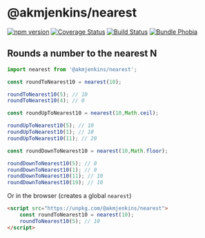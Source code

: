 # @akmjenkins/nearest

[![npm version](https://img.shields.io/npm/v/@akmjenkins/nearest.svg)](https://npmjs.org/package/@akmjenkins/nearest)
[![Coverage Status](https://coveralls.io/repos/github/akmjenkins/nearest/badge.svg)](https://coveralls.io/github/akmjenkins/nearest)
[![Build Status](https://travis-ci.com/akmjenkins/nearest.svg)](https://travis-ci.com/akmjenkins/nearest)
[![Bundle Phobia](https://badgen.net/bundlephobia/minzip/@akmjenkins/nearest)](https://bundlephobia.com/result?p=@akmjenkins/nearest)


## Rounds a number to the nearest N


```js
import nearest from '@akmjenkins/nearest';

const roundToNearest10 = nearest(10);

roundToNearest10(5); // 10
roundToNearest10(4); // 0

const roundUpToNearest10 = nearest(10,Math.ceil);

roundUpToNearest10(5); // 10
roundUpToNearest10(1); // 10
roundUpToNearest10(11); // 20

const roundDownToNearest10 = nearest(10,Math.floor);

roundDownToNearest10(5); // 0
roundDownToNearest10(1); // 0
roundDownToNearest10(11); // 10
roundDownToNearest10(19); // 10
```

Or in the browser (creates a global `nearest`)

```html
<script src="https://unpkg.com/@akmjenkins/nearest">
    const roundToNearest10 = nearest(10);
    roundToNearest10(5); // 10
</script>
```